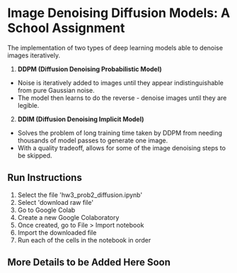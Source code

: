 # Image Denoising Diffusion Models: A School Assignment

The implementation of two types of deep learning models able to denoise images iteratively.

1. **DDPM (Diffusion Denoising Probabilistic Model)**
  - Noise is iteratively added to images until they appear indistinguishable from pure Gaussian noise.
  - The model then learns to do the reverse - denoise images until they are legible.
  

2. **DDIM (Diffusion Denoising Implicit Model)**
  - Solves the problem of long training time taken by DDPM from needing thousands of model passes to generate one image.
  - With a quality tradeoff, allows for some of the image denoising steps to be skipped.

## Run Instructions
1. Select the file 'hw3_prob2_diffusion.ipynb'
2. Select 'download raw file'
3. Go to Google Colab
4. Create a new Google Colaboratory
5. Once created, go to File > Import notebook
6. Import the downloaded file
7. Run each of the cells in the notebook in order
    
## More Details to be Added Here Soon
